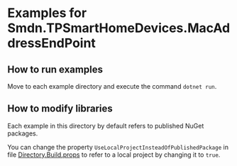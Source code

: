 # Examples for Smdn.TPSmartHomeDevices.MacAddressEndPoint

## How to run examples
Move to each example directory and execute the command `dotnet run`.

## How to modify libraries
Each example in this directory by default refers to published NuGet packages.

You can change the property `UseLocalProjectInsteadOfPublishedPackage` in file [Directory.Build.props](../Directory.Build.props) to refer to a local project by changing it to `true`.

